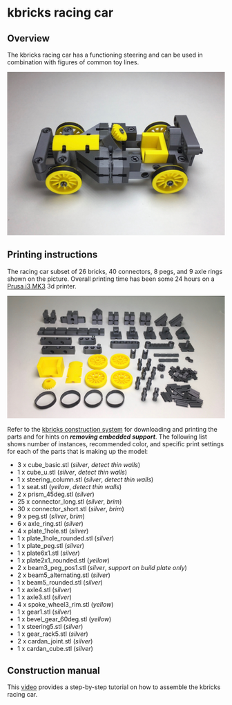 # kbricks racing car

## Overview
The kbricks racing car has a functioning steering and can be used in combination with figures of common toy lines.

  ![kbricks racing car](img/kbricks_racing_car_2.png)

## Printing instructions
The racing car subset of 26 bricks, 40 connectors, 8 pegs, and 9 axle rings shown on the picture. Overall printing time has been some 24 hours on a [Prusa i3 MK3](https://en.wikipedia.org/wiki/Prusa_i3) 3d printer.

  ![kbricks racing car parts](img/kbricks_racing_car_parts.jpg)

Refer to the [kbricks construction system](https://github.com/kbricks/kbricks-core) for downloading and printing the parts and for hints on **_removing embedded support_**. The following list shows number of instances, recommended color, and specific print settings for each of the parts that is making up the model:

* 3 x cube_basic.stl (*silver*, *detect thin walls*)
* 1 x cube_u.stl (*silver*, *detect thin walls*)
* 1 x steering_column.stl (*silver*, *detect thin walls*)
* 1 x seat.stl (*yellow*, *detect thin walls*)
* 2 x prism_45deg.stl (*silver*)
* 25 x connector_long.stl (*silver*, *brim*)
* 30 x connector_short.stl (*silver*, *brim*)
* 9 x peg.stl (*silver*, *brim*)
* 6 x axle_ring.stl (*silver*)
* 4 x plate_1hole.stl (*silver*)
* 1 x plate_1hole_rounded.stl (*silver*)
* 1 x plate_peg.stl (*silver*)
* 1 x plate6x1.stl (*silver*)
* 1 x plate2x1_rounded.stl (*yellow*)
* 2 x beam3_peg_pos1.stl (*silver*, *support on build plate only*)
* 2 x beam5_alternating.stl (*silver*)
* 1 x beam5_rounded.stl (*silver*)
* 1 x axle4.stl (*silver*)
* 1 x axle3.stl (*silver*)
* 4 x spoke_wheel3_rim.stl (*yellow*)
* 1 x gear1.stl (*silver*)
* 1 x bevel_gear_60deg.stl (*yellow*)
* 1 x steering5.stl (*silver*)
* 1 x gear_rack5.stl (*silver*)
* 2 x cardan_joint.stl (*silver*)
* 1 x cardan_cube.stl (*silver*)

## Construction manual
This [video](https://youtu.be/gH02-JBFZsw) provides a step-by-step tutorial on how to assemble the kbricks racing car.

